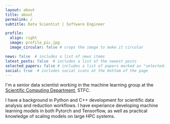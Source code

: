 ```yaml
---
layout: about
title: about
permalink: /
subtitle: Data Scientist | Software Engineer

profile:
  align: right
  image: profile_pic.jpg
  image_circular: false # crops the image to make it circular

news: false  # includes a list of news items
latest_posts: false  # includes a list of the newest posts
selected_papers: false # includes a list of papers marked as "selected={true}"
social: true  # includes social icons at the bottom of the page
---
```


I'm a senior data scientist working in the machine learning group at the [Scientific Computing Department](https://www.scd.stfc.ac.uk/Pages/home.aspx), STFC. 

I have a background in Python and C++ development for scientific data analysis and reduction workflows. I have experiance developing machine learning models in both Pytorch and Tensorflow, as well as practical knowledge of scaling models on large HPC systems.